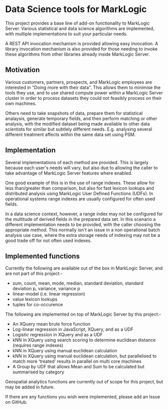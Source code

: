 # Data Science tools for MarkLogic

This project provides a base line of add-on functionality to MarkLogic Server. Various statistical and data
science algorithms are implemented, with multiple implementations to suit your particular needs.

A REST API invocation mechanism is provided allowing easy invocation. A library invocation mechanism is also
provided for those needing to invoke these algorithms from other libraries already inside MarkLogic Server.

## Motivation

Various customers, partners, prospects, and MarkLogic employees are interested in "Doing more with their data".
This allows them to minimise the tools they use, and to use shared compute power within a MarkLogic Server cluster
in order to process datasets they could not feasibly process on their own machines.

Others need to take snapshots of data, prepare them for statistical analaysis, generate temporary fields, and then
perform matching or other analysis, with the modified dataset being made available to other data scientists for
similar but subtlely different needs. E.g. analysing several different treatment affects within the same data set
using PSM.

## Implementation

Several implementations of each method are provided. This is largely because each user's needs will vary, but also
due to allowing the caller to take advantage of MarkLogic Server features where enabled.

One good example of this is in the use of range indexes. These allow for less than/greater than comparison, but also
for fast lexicon lookups and distributed analysis using MarkLogic User Defined Functions (UDFs). In operational
systems range indexes are usually configured for often used fields.

In a data science context, however, a range index may not be configured for the multitude of derived fields in the
prepared data set. In this scenario a different implementation needs to be provided, with the caller choosing the
appropriate method. This normally isn't an issue in a non operational batch analysis use case, where the extra storage
needs of indexing may not be a good trade off for not often used indexes.

## Implemented functions

Currently the following are available out of the box in MarkLogic Server, and are not part of this project:-

- sum, count, mean, mode, median, standard deviation, standard deviation p, variance, variance p
- linear-model (i.e. linear regression)
- value lexicon lookups
- tuples for co-occurence

The following are implemented on top of MarkLogic Server by this project:-

- An XQuery mean brute force function
- Log-linear regression in JavaScript, XQuery, and as a UDF
- Logistic regression in XQuery and as a UDF
- kNN in XQuery using search scoring to determine euclidean distance (requires range indexes)
- kNN in XQuery using manual euclidean calculation
- kNN in XQuery using manual euclidean calculation, but parallelised to match more ‘treated’ results in parallel on multi core machines
- A Group by UDF that allows Mean and Sum to be calculated but summarised by category

Geospatial analytics functions are currently out of scope for this project, but may be added in future.

If there are any functions you wish were implemented, please add an Issue on GitHub.
